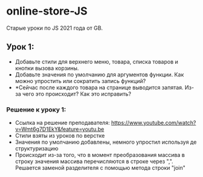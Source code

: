 # online-store-JS
Старые уроки по JS 2021 года от GB.


## Урок 1:
- Добавьте стили для верхнего меню, товара, списка товаров и кнопки вызова корзины.
- Добавьте значения по умолчанию для аргументов функции. Как можно упростить или сократить запись функций?
- *Сейчас после каждого товара на странице выводится запятая. Из-за чего это происходит? Как это исправить?

### Решение к уроку 1:
- Ссылка на решение преподавателя: https://www.youtube.com/watch?v=Wmt6g7D1EkY&feature=youtu.be
- Стили взяты из уроков по верстке
- Значения по умолчанию добавлены, немного упростил используя де структуризацию
- Происходит из-за того, что в момент преобразования массива в строку значения массива перечисляются в строке через ",". 
Решается заменой разделителя с помощью метода строки "join"